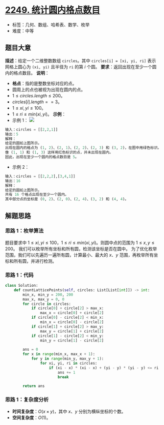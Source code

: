 # [2249. 统计圆内格点数目](https://leetcode.cn/problems/count-lattice-points-inside-a-circle/)
- 标签：几何、数组、哈希表、数学、枚举
- 难度：中等
## 题目大意
**描述**：给定一个二维整数数组 `circles`。其中 `circles[i] = [xi, yi, ri]` 表示网格上圆心为 `(xi, yi)` 且半径为 `ri` 的第 $i$ 个圆。
**要求**：返回出现在至少一个圆内的格点数目。
**说明**：
- **格点**：指的是整数坐标对应的点。
- 圆周上的点也被视为出现在圆内的点。
- $1 \le circles.length \le 200$。
- $circles[i].length == 3$。
- $1 \le xi, yi \le 100$。
- $1 \le ri \le min(xi, yi)$。
**示例**：
- 示例 1：
![](https://assets.leetcode.com/uploads/2022/03/02/exa-11.png)
```python
输入：circles = [[2,2,1]]
输出：5
解释：
给定的圆如上图所示。
出现在圆内的格点为 (1, 2)、(2, 1)、(2, 2)、(2, 3) 和 (3, 2)，在图中用绿色标识。
像 (1, 1) 和 (1, 3) 这样用红色标识的点，并未出现在圆内。
因此，出现在至少一个圆内的格点数目是 5。
```
- 示例 2：
```python
输入：circles = [[2,2,2],[3,4,1]]
输出：16
解释：
给定的圆如上图所示。
共有 16 个格点出现在至少一个圆内。
其中部分点的坐标是 (0, 2)、(2, 0)、(2, 4)、(3, 2) 和 (4, 4)。
```
## 解题思路
### 思路 1：枚举算法
题目要求中 $1 \le xi, yi \le 100$，$1 \le ri \le min(xi, yi)$。则圆中点的范围为 $1 \le x, y \le 200$。
我们可以枚举所有坐标和所有圆，检测该坐标是否在圆中。
为了优化枚举范围，我们可以先遍历一遍所有圆，计算最小、最大的 $x$、$y$ 范围，再枚举所有坐标和所有圆，并进行检测。
### 思路 1：代码
```python
class Solution:
    def countLatticePoints(self, circles: List[List[int]]) -> int:
        min_x, min_y = 200, 200
        max_x, max_y = 0, 0
        for circle in circles:
            if circle[0] + circle[2] > max_x:
                max_x = circle[0] + circle[2]
            if circle[0] - circle[2] < min_x:
                min_x = circle[0] - circle[2]
            if circle[1] + circle[2] > max_y:
                max_y = circle[1] + circle[2]
            if circle[1] - circle[2] < min_y:
                min_y = circle[1] - circle[2]
        
        ans = 0
        for x in range(min_x, max_x + 1):
            for y in range(min_y, max_y + 1):
                for xi, yi, ri in circles:
                    if (xi - x) * (xi - x) + (yi - y) * (yi - y) <= ri * ri:
                        ans += 1
                        break
        
        return ans
```
### 思路 1：复杂度分析
- **时间复杂度**：$O(x \times y)$，其中 $x$、$y$ 分别为横纵坐标的个数。
- **空间复杂度**：$O(1)$。
